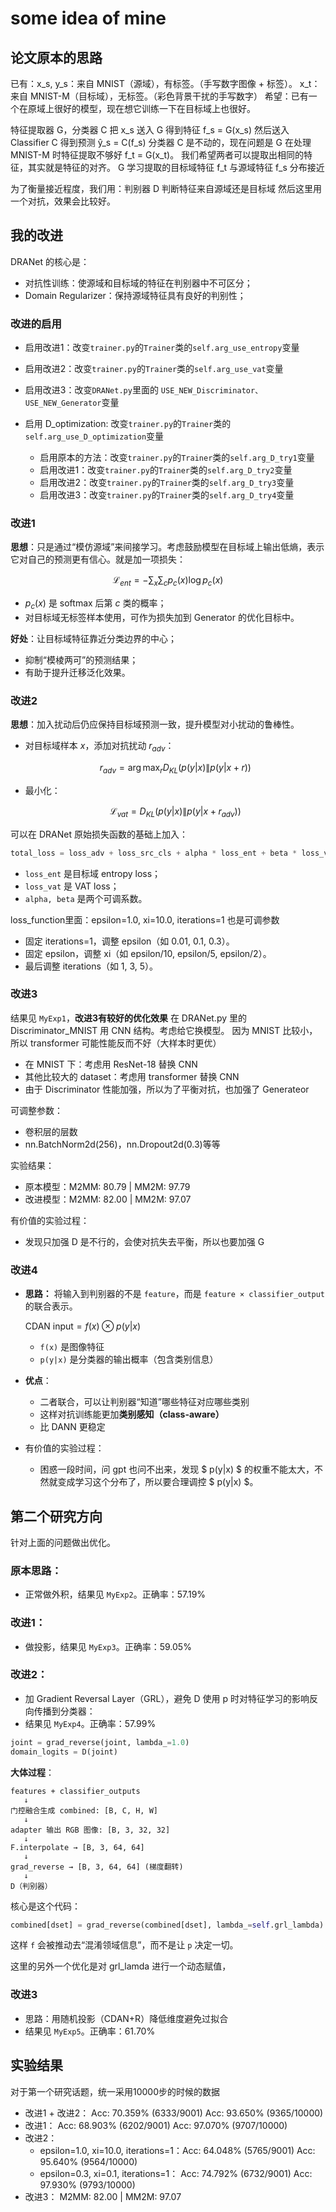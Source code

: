 
# some idea of mine

## 论文原本的思路

已有：x_s, y_s：来自 MNIST（源域），有标签。（手写数字图像 + 标签）。
x_t：来自 MNIST-M（目标域），无标签。（彩色背景干扰的手写数字）
希望：已有一个在原域上很好的模型，现在想它训练一下在目标域上也很好。

特征提取器 G，分类器 C
把 x_s 送入 G 得到特征 f_s = G(x_s)
然后送入 Classifier C 得到预测 ŷ_s = C(f_s)
分类器 C 是不动的，现在问题是 G 在处理 MNIST-M 时特征提取不够好 f_t = G(x_t)。
我们希望两者可以提取出相同的特征，其实就是特征的对齐。
G 学习提取的目标域特征 f_t 与源域特征 f_s 分布接近

为了衡量接近程度，我们用：判别器 D 判断特征来自源域还是目标域
然后这里用一个对抗，效果会比较好。

## 我的改进

DRANet 的核心是：

- 对抗性训练：使源域和目标域的特征在判别器中不可区分；
- Domain Regularizer：保持源域特征具有良好的判别性；

### 改进的启用

- 启用改进1：改变`trainer.py`的`Trainer`类的`self.arg_use_entropy`变量
- 启用改进2：改变`trainer.py`的`Trainer`类的`self.arg_use_vat`变量
- 启用改进3：改变`DRANet.py`里面的 `USE_NEW_Discriminator、USE_NEW_Generator`变量

- 启用 D_optimization: 改变`trainer.py`的`Trainer`类的`self.arg_use_D_optimization`变量
  - 启用原本的方法：改变`trainer.py`的`Trainer`类的`self.arg_D_try1`变量
  - 启用改进1：改变`trainer.py`的`Trainer`类的`self.arg_D_try2`变量
  - 启用改进2：改变`trainer.py`的`Trainer`类的`self.arg_D_try3`变量
  - 启用改进3：改变`trainer.py`的`Trainer`类的`self.arg_D_try4`变量

### 改进1

**思想**：只是通过“模仿源域”来间接学习。考虑鼓励模型在目标域上输出低熵，表示它对自己的预测更有信心。就是加一项损失：

$$
\mathcal{L}_{ent} = - \sum_x \sum_{c} p_c(x) \log p_c(x)
$$

* $p_c(x)$ 是 softmax 后第 $c$ 类的概率；
* 对目标域无标签样本使用，可作为损失加到 Generator 的优化目标中。

**好处**：让目标域特征靠近分类边界的中心；
* 抑制“模棱两可”的预测结果；
* 有助于提升迁移泛化效果。

### 改进2

**思想**：加入扰动后仍应保持目标域预测一致，提升模型对小扰动的鲁棒性。

* 对目标域样本 $x$，添加对抗扰动 $r_{adv}$：

  $$
  r_{adv} = \arg \max_r D_{KL}(p(y|x) \| p(y|x + r))
  $$
* 最小化：

  $$
  \mathcal{L}_{vat} = D_{KL}(p(y|x) \| p(y|x + r_{adv}))
  $$
  
可以在 DRANet 原始损失函数的基础上加入：

```python
total_loss = loss_adv + loss_src_cls + alpha * loss_ent + beta * loss_vat
```

* `loss_ent` 是目标域 entropy loss；
* `loss_vat` 是 VAT loss；
* `alpha, beta` 是两个可调系数。

loss_function里面：epsilon=1.0, xi=10.0, iterations=1 也是可调参数

* 固定 iterations=1，调整 epsilon（如 0.01, 0.1, 0.3）。
* 固定 epsilon，调整 xi（如 epsilon/10, epsilon/5, epsilon/2）。
* 最后调整 iterations（如 1, 3, 5）。

### 改进3

结果见 `MyExp1`，**改进3有较好的优化效果**
在 DRANet.py 里的 Discriminator_MNIST 用 CNN 结构。考虑给它换模型。
因为 MNIST 比较小，所以 transformer 可能性能反而不好（大样本时更优）

- 在 MNIST 下：考虑用 ResNet-18 替换 CNN
- 其他比较大的 dataset：考虑用 transformer 替换 CNN
- 由于 Discriminator 性能加强，所以为了平衡对抗，也加强了 Generateor

可调整参数：

- 卷积层的层数
- nn.BatchNorm2d(256)，nn.Dropout2d(0.3)等等

实验结果：

- 原本模型：M2MM: 80.79 | MM2M: 97.79
- 改进模型：M2MM: 82.00 | MM2M: 97.07

有价值的实验过程：

- 发现只加强 D 是不行的，会使对抗失去平衡，所以也要加强 G

### 改进4

* **思路：** 将输入到判别器的不是 `feature`，而是 `feature × classifier_output` 的联合表示。

  $\text{CDAN input} = f(x) \otimes p(y|x)$
  
  * `f(x)` 是图像特征
  * `p(y|x)` 是分类器的输出概率（包含类别信息）

* **优点**：
  * 二者联合，可以让判别器“知道”哪些特征对应哪些类别
  * 这样对抗训练能更加**类别感知（class-aware）**
  * 比 DANN 更稳定

* 有价值的实验过程：
  * 困惑一段时间，问 gpt 也问不出来，发现 $ p(y|x) $ 的权重不能太大，不然就变成学习这个分布了，所以要合理调控 $ p(y|x) $。
  
## 第二个研究方向

针对上面的问题做出优化。

### 原本思路：

* 正常做外积，结果见 `MyExp2`。正确率：57.19%

### 改进1：

* 做投影，结果见 `MyExp3`。正确率：59.05%

### 改进2：

* 加 Gradient Reversal Layer（GRL），避免 D 使用 p 时对特征学习的影响反向传播到分类器：
* 结果见 `MyExp4`。正确率：57.99%

```python
joint = grad_reverse(joint, lambda_=1.0)
domain_logits = D(joint)
```

**大体过程**：

```less
features + classifier_outputs
   ↓
门控融合生成 combined: [B, C, H, W]
   ↓
adapter 输出 RGB 图像: [B, 3, 32, 32]
   ↓
F.interpolate → [B, 3, 64, 64]
   ↓
grad_reverse → [B, 3, 64, 64] (梯度翻转)
   ↓
D（判别器）
```

核心是这个代码：

```python
combined[dset] = grad_reverse(combined[dset], lambda_=self.grl_lambda)
```

这样 `f` 会被推动去“混淆领域信息”，而不是让 `p` 决定一切。

这里的另外一个优化是对 grl_lamda 进行一个动态赋值，

### 改进3

* 思路：用随机投影（CDAN+R）降低维度避免过拟合
* 结果见 `MyExp5`。正确率：61.70%

## 实验结果

对于第一个研究话题，统一采用10000步的时候的数据

- 改进1 + 改进2：
Acc: 70.359% (6333/9001) Acc: 93.650% (9365/10000)
- 改进1：
Acc: 68.903% (6202/9001) Acc: 97.070% (9707/10000)
- 改进2：
  - epsilon=1.0, xi=10.0, iterations=1：Acc: 64.048% (5765/9001) Acc: 95.640% (9564/10000)
  - epsilon=0.3, xi=0.1, iterations=1： Acc: 74.792% (6732/9001) Acc: 97.930% (9793/10000)
- 改进3：
M2MM: 82.00 | MM2M: 97.07
